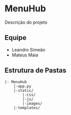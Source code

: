 # MenuHub

Descrição do projeto

## Equipe

* Leandro Simeão
* Mateus Maia

## Estrutura de Pastas
```
|- MenuHub
    |-app.py
    |-static/
        |-css/
        |-js/
        |-images/
    |-templates/
```
